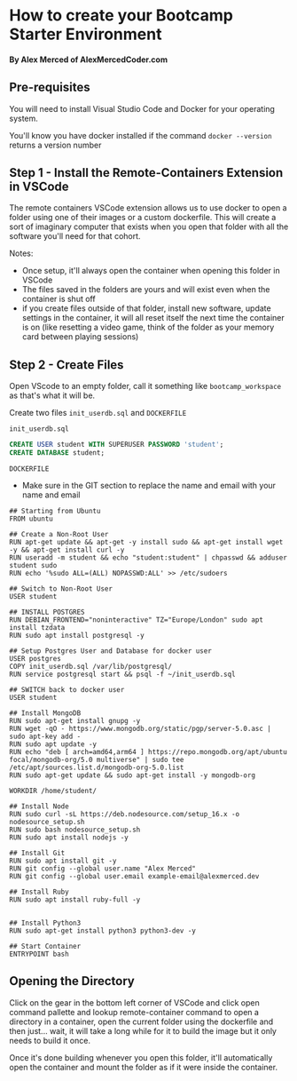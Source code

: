 # How to create your Bootcamp Starter Environment
#### By Alex Merced of AlexMercedCoder.com

## Pre-requisites

You will need to install Visual Studio Code and Docker for your operating system.

You'll know you have docker installed if the command `docker --version` returns a version number

## Step 1 - Install the Remote-Containers Extension in VSCode

The remote containers VSCode extension allows us to use docker to open a folder using one of their images or a custom dockerfile. This will create a sort of imaginary computer that exists when you open that folder with all the software you'll need for that cohort.

Notes:
- Once setup, it'll always open the container when opening this folder in VSCode
- The files saved in the folders are yours and will exist even when the container is shut off
- if you create files outside of that folder, install new software, update settings in the container, it will all reset itself the next time the container is on (like resetting a video game, think of the folder as your memory card between playing sessions)

## Step 2 - Create Files

Open VScode to an empty folder, call it something like `bootcamp_workspace` as that's what it will be.

Create two files `init_userdb.sql` and `DOCKERFILE`

`init_userdb.sql`
```sql
CREATE USER student WITH SUPERUSER PASSWORD 'student';
CREATE DATABASE student;
```

`DOCKERFILE`
* Make sure in the GIT section to replace the name and email with your name and email
```docker
## Starting from Ubuntu
FROM ubuntu

## Create a Non-Root User
RUN apt-get update && apt-get -y install sudo && apt-get install wget -y && apt-get install curl -y
RUN useradd -m student && echo "student:student" | chpasswd && adduser student sudo
RUN echo '%sudo ALL=(ALL) NOPASSWD:ALL' >> /etc/sudoers

## Switch to Non-Root User
USER student

## INSTALL POSTGRES
RUN DEBIAN_FRONTEND="noninteractive" TZ="Europe/London" sudo apt install tzdata
RUN sudo apt install postgresql -y

## Setup Postgres User and Database for docker user
USER postgres
COPY init_userdb.sql /var/lib/postgresql/
RUN service postgresql start && psql -f ~/init_userdb.sql

## SWITCH back to docker user
USER student

## Install MongoDB
RUN sudo apt-get install gnupg -y
RUN wget -qO - https://www.mongodb.org/static/pgp/server-5.0.asc | sudo apt-key add -
RUN sudo apt update -y
RUN echo "deb [ arch=amd64,arm64 ] https://repo.mongodb.org/apt/ubuntu focal/mongodb-org/5.0 multiverse" | sudo tee /etc/apt/sources.list.d/mongodb-org-5.0.list
RUN sudo apt-get update && sudo apt-get install -y mongodb-org

WORKDIR /home/student/

## Install Node
RUN sudo curl -sL https://deb.nodesource.com/setup_16.x -o nodesource_setup.sh
RUN sudo bash nodesource_setup.sh
RUN sudo apt install nodejs -y

## Install Git
RUN sudo apt install git -y
RUN git config --global user.name "Alex Merced"
RUN git config --global user.email example-email@alexmerced.dev

## Install Ruby
RUN sudo apt install ruby-full -y


## Install Python3
RUN sudo apt-get install python3 python3-dev -y

## Start Container
ENTRYPOINT bash
```

## Opening the Directory

Click on the gear in the bottom left corner of VSCode and click open command pallette and lookup remote-container command to open a directory in a container, open the current folder using the dockerfile and then just... wait, it will take a long while for it to build the image but it only needs to build it once.

Once it's done building whenever you open this folder, it'll automatically open the container and mount the folder as if it were inside the container.
